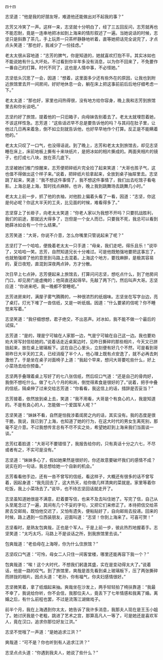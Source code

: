     四十四 

   志坚道：“他是我的好朋友呀，难道他还能做出对不起我的事？”

   志芳又冷笑了一声。这样一来，志坚就十分明白了，经了三五回反问，志芳就再也不能忍耐，竟是一连串地把冰如到上海来的情形叙述了一遍。当她说话的时候，志坚只是斜靠了茶几，手上玩弄一只茶杯静静地听着，直等她把话完全说完了，才点点头笑道：“那也好，我减少了一份挂虑。”

   老太太很从容地道：“志芳的脾气，你是知道的，她就喜欢打抱不平。其实冰如也不能说她有什么大坏处。不过看到你半年多没有消息，以为你不回来了，不免要作一番自己的打算。时代不同了，这也是人情中事，不必怪她。”

   志坚低头沉思了一会，因道：“想着，这里面多少还有些外在的原因，让我也到附近旅馆里去开一间房间，好好地休息一会，躺在床上把这事前前后后地仔细考虑一下。”

   老太太道：“那也好，家里也闷热得很，没有地方给你容身，晚上我和志芳到旅馆里去和你长谈吧。”

   志坚约好了旅馆，提着他的一只旧箱子，向母妹告别着去了。老太太就埋怨着她，不该这样性急。志芳道：“这些话迟早不总是要告诉他的吗？与其闷在肚子里，让他过几日再来着急，倒不如立刻就告诉他，也好早早地作个打算。反正是不能瞒着他的。”

   老太太只叹了一口气，也没得话说。到了晚上，志芳和老太太到旅馆去，却见志坚睡在床上，床前地板上撕有十来块纸片，是把冰如的相片撕成的。两面夹相片的镜子，也打成七八块，放在茶几底下。

   志坚被她们推门惊醒来，志芳便把碎纸片完全捡了起来笑道：“大哥也孩子气，这也值不得做出这个样子来。”说着，把碎纸片拾拿起来，全放到桌子抽屉里去。志坚跳了起来，笑道：“我不想这件事情了，我不想这件事情了，我们出去吃馆子看电影。上海总是上海，暂时找点麻醉。也许，晚上我到跳舞场去跳舞几小时。”

   老太太上前一步，抓了他的衣袖，对他脸上偏着头看了一看，因道：“志坚，你这是何必呢？你这大半天的工夫，比见面的时候，难看得多了。”

   志坚穿上了长褂子，向老太太笑道：“你老人家以为我想不开吗？只要抗战胜利，我们的前途，那就远大得多了，岂但是一个女人而已，只要我不死，我总可以看到她薛冰如会有一个什么结果。”

   志芳笑道：“大哥，你说不介意，怎么你嘴里只管说起来了呢？”

   志坚打了一个哈哈，便挽着老太太一只手道：“母亲，我们走吧，得乐且乐！”说毕了，又哈哈一笑。志芳，自然知道兄长十分难过。可是他既勉强地要把这事忘了，也就勉强顺了他的意思到马路上去混着。上海这个地方，要找麻醉，是极其容易的，夏日夜短，直混到深夜两点钟，方才分散。

   次日早上七点钟，志芳便起来上旅馆去，打算问问志坚，想吃点什么，到了他房间门口，却见房门是虚掩的；他简直还起得早。先敲了两下门，然后叫声大哥。志坚应道：“你进来吧，我一晚都不曾睡呢。”

   志芳进房来时，满屋子雾气腾腾的，一种很浓烈的纸烟味。志坚坐在写字台边，亮了桌灯。灯光下堆了一沓信纸，又是一听纸烟。因道：“什么要紧的信呢？你不睡觉来写着。”

   志坚笑道：“我仔细想想，君子绝交，不出恶声。对冰如，我不能不做一个最后的试探。”

   志芳道：“是的，理是宁可输在人家那一边，气是宁可输在自己这一边。我也要劝劝大哥写封信给她的。”说着话走近桌案边时，见昨日撕碎的那些相片，今天又已拼拢起来，放在桌上玻璃板下。这在自己心里头，立刻便有好几个不然，可是看到哥哥昨日大半天的工夫，已经消瘦了半个人，他心理上既有点安逸了，就不必再去刺激他了。于是坐在桌子对面椅子上道：“我起个早来，想问大哥要吃些什么，好上小菜场去给你预备。”

   志坚两手叠理着桌上写好了的七八张信纸，然后叹口气道：“还是自己的骨肉好，我倒不想吃什么。做了七八个月的和尚，倒觉得素食是很好的了。”说着，把手中叠的信纸，隔桌伸了过来交给志芳道：“你看看，我这信上的话，措辞是否妥当？”

   志芳接着，依然放到桌上去，笑道：“我不用看，大哥是个有良心的人，我是知道的。不是有良心的人，怎能做一个爱国军人呢？”

   志坚笑道：“妹妹不看，自然是怕我涉着闺房之内的话，其实没有。我的态度是很干脆，我说，我已到了上海，也知道了她的行为，在这大时代的男女生离死别，那毫不足介意。不过我想传言总有不尽不实之处，希望她赶到上海来我们当面谈一谈。”

   志芳红着脸道：“大哥可不要错怪了，我报告给你的，只有真话十分之六七，不尽或者有之，不实可是没有。”

   志坚道：“妹妹多心了，假如她果然是很好的，你还故意要破坏我们的感情不成？说实在的一句话，我总想给她一个自新的机会。”

   志芳看看他手边，还有一沓不曾写的信纸，看这样子，大概还有很多的话不曾写着，因起身道：“我先回去了，这大热天，给你做几样清爽的菜就是。家里等着你吃饭，我上小菜场去了。”说毕，也不待志坚回话就走开了。

   志坚虽知道她很是不满意，赶着要写信，也来不及去叫住她了。写完了信，自己从头至尾念过了一遍，其间有几个不妥的字句，又把它们来修正了。本待把信交给茶房去交邮局，既怕他交迟了，又怕有遗失，便粘贴好了，自向邮局去投递。回来的时候，路上遇到一位西装朋友，迎面叫道：“志坚！你到上海来了。可喜可贺！”

   志坚看时，是熟友包爽哉，正也是个军人。于是上前一步，彼此热烈地握着手。志坚笑道：“太巧太巧，马路上不是谈话之所，到我旅馆里去谈。”

   包爽哉道：“老伯母在上海呀，你为什么住旅馆？”

   志坚叹口气道：“可怜，母女二人只住一间客堂楼，哪里还能再容下我一个？”

   包爽哉道：“唉！这个大时代，不想我们躬逢其盛，实在是变动得太大了。”说着话，他是一路的叹气。到了旅馆里，爽哉是首先看到桌上玻璃板下，压了两张撕碎而拼拢的相片。因点头道：“老孙，你有福气，你夫妇感情很好。”

   志坚微笑着，拿了纸烟起来抽。爽哉坐在沙发上，两手轻轻拍了椅扶靠道：“我最不幸了，我说给你听，你不会信，我那位夫人，竟丢下了七年情感和我离了婚。离婚之后，有什么前程也罢，不过是流落江湖做戏子。

   前半个月，我在上海遇到你太太，她告诉了我许多消息，我那夫人现在是王玉小姐了。她讨厌我是个老粗，跳进了艺术之宫，那算高凡人一等了，可是她还是喜欢军人，竟在汉口，追求你那位好友江洪。”

   志坚不觉哦了一声道：“是她追求江洪？”

   爽哉道：“可不是？你也听到有人追求江洪？”

   志坚点点头道：“你遇到我夫人，她说了些什么？”

